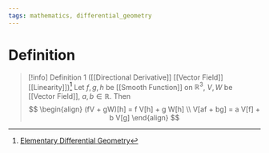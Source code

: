 ```yaml
---
tags: mathematics, differential_geometry
---
```


# Definition

> [!info] Definition 1 ([[Directional Derivative]] [[Vector Field]] [[Linearity]])[^1]
> Let $f, g, h$ be [[Smooth Function]] on $\mathbb{R}^3$, $V, W$ be [[Vector Field]], $a, b \in \mathbb{R}$. Then
> $$
> \begin{align}
> (fV + gW)[h] = f V[h] + g W[h] \\
> V[af + bg] = a V[f] + b V[g]
> \end{align}
> $$

[^1]: [Elementary Differential Geometry](zotero://open-pdf/library/items/F6CCEWIU?page=29)